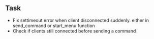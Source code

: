 ## Task
- Fix settimeout error when client disconnected suddenly. either in send_command or start_menu function
- Check if clients still connected before sending a command